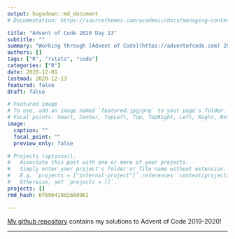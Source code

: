 ```yaml
---
output: hugodown::md_document
# Documentation: https://sourcethemes.com/academic/docs/managing-content/

title: "Advent of Code 2020 Day 13"
subtitle: ""
summary: "Working through [Advent of Code](https://adventofcode.com) 2020!"
authors: []
tags: ["R", "rstats", "code"]
categories: ["R"]
date: 2020-12-01
lastmod: 2020-12-13
featured: false
draft: false

# Featured image
# To use, add an image named `featured.jpg/png` to your page's folder.
# Focal points: Smart, Center, TopLeft, Top, TopRight, Left, Right, BottomLeft, Bottom, BottomRight.
image:
  caption: ""
  focal_point: ""
  preview_only: false

# Projects (optional).
#   Associate this post with one or more of your projects.
#   Simply enter your project's folder or file name without extension.
#   E.g. `projects = ["internal-project"]` references `content/project/deep-learning/index.md`.
#   Otherwise, set `projects = []`.
projects: []
rmd_hash: 6f696410d260d961

---
```



[My github repository](https://github.com/pritikadasgupta/adventofcode) contains my solutions to Advent of Code 2019-2020!


----

